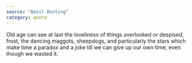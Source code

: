 ```yaml
---
source: "Basil Bunting"
category: quote
---
```


Old age can see at last the loveliness of things overlooked or despised, frost, the dancing maggots, sheepdogs, and particularly the stars which make time a paradox and a joke till we can give up our own time, even though we wasted it.
